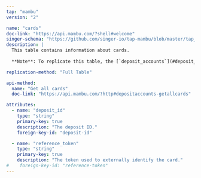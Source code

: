 ```yaml
---
tap: "mambu"
version: "2"

name: "cards"
doc-link: "https://api.mambu.com/?shell#welcome"
singer-schema: "https://github.com/singer-io/tap-mambu/blob/master/tap_mambu/schemas/cards.json"
description: |
  This table contains information about cards.
  
  **Note**: To replicate this table, the [`deposit_accounts`](#deposit_accounts) table must also be set to replicate.

replication-method: "Full Table"

api-method:
  name: "Get all cards"
  doc-link: "https://api.mambu.com/?http#depositaccounts-getallcards"

attributes:
  - name: "deposit_id"
    type: "string"
    primary-key: true
    description: "The deposit ID."
    foreign-key-id: "deposit-id"

  - name: "reference_token"
    type: "string"
    primary-key: true
    description: "The token used to externally identify the card."
#    foreign-key-id: "reference-token"
---
```

